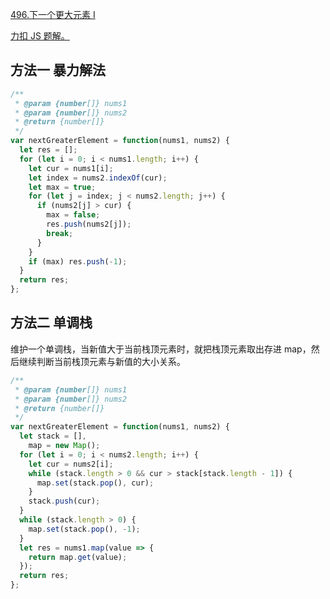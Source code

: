 [496.下一个更大元素 I](https://leetcode-cn.com/problems/next-greater-element-i/submissions/)

[力扣 JS 题解。](https://github.com/GuYueJiaJie/blog/blob/master/%E7%AE%97%E6%B3%95%E4%B8%8E%E6%95%B0%E6%8D%AE%E7%BB%93%E6%9E%84/README.md)

## 方法一 暴力解法

```javascript
/**
 * @param {number[]} nums1
 * @param {number[]} nums2
 * @return {number[]}
 */
var nextGreaterElement = function(nums1, nums2) {
  let res = [];
  for (let i = 0; i < nums1.length; i++) {
    let cur = nums1[i];
    let index = nums2.indexOf(cur);
    let max = true;
    for (let j = index; j < nums2.length; j++) {
      if (nums2[j] > cur) {
        max = false;
        res.push(nums2[j]);
        break;
      }
    }
    if (max) res.push(-1);
  }
  return res;
};
```

## 方法二 单调栈

维护一个单调栈，当新值大于当前栈顶元素时，就把栈顶元素取出存进 map，然后继续判断当前栈顶元素与新值的大小关系。

```javascript
/**
 * @param {number[]} nums1
 * @param {number[]} nums2
 * @return {number[]}
 */
var nextGreaterElement = function(nums1, nums2) {
  let stack = [],
    map = new Map();
  for (let i = 0; i < nums2.length; i++) {
    let cur = nums2[i];
    while (stack.length > 0 && cur > stack[stack.length - 1]) {
      map.set(stack.pop(), cur);
    }
    stack.push(cur);
  }
  while (stack.length > 0) {
    map.set(stack.pop(), -1);
  }
  let res = nums1.map(value => {
    return map.get(value);
  });
  return res;
};
```
